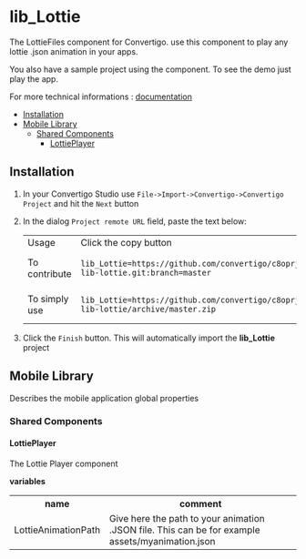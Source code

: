 


# lib_Lottie

The LottieFiles component for Convertigo.  use this component to play any lottie .json animation in your apps.

You also have a sample project using the component. To see the demo just play the app.


For more technical informations : [documentation](./project.md)

- [Installation](#installation)
- [Mobile Library](#mobile-library)
    - [Shared Components](#shared-components)
        - [LottiePlayer](#lottieplayer)


## Installation

1. In your Convertigo Studio use `File->Import->Convertigo->Convertigo Project` and hit the `Next` button
2. In the dialog `Project remote URL` field, paste the text below:
   <table>
     <tr><td>Usage</td><td>Click the copy button</td></tr>
     <tr><td>To contribute</td><td>

     ```
     lib_Lottie=https://github.com/convertigo/c8oprj-lib-lottie.git:branch=master
     ```
     </td></tr>
     <tr><td>To simply use</td><td>

     ```
     lib_Lottie=https://github.com/convertigo/c8oprj-lib-lottie/archive/master.zip
     ```
     </td></tr>
    </table>
3. Click the `Finish` button. This will automatically import the __lib_Lottie__ project


## Mobile Library

Describes the mobile application global properties

### Shared Components

#### LottiePlayer

The Lottie Player component

**variables**

<table
<tr>
<th>name</th><th>comment</th>
</tr>
<tr>
<td>LottieAnimationPath</td><td>Give here the path to your animation .JSON file. This can be for example assets/myanimation.json</td>
</tr>
</table>


